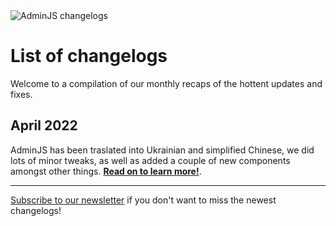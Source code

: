 <div>
   <img alt="AdminJS changelogs" src="https://docs.adminjs.co/images/logo-reg.svg">
</div>

# List of changelogs

Welcome to a compilation of our monthly recaps of the hottent updates and fixes.

## April 2022
AdminJS has been traslated into Ukrainian and simplified Chinese, we did lots of minor tweaks, as well as added a couple of new components amongst other things. [**Read on to learn more!**](https://changelog.adminjs.co/2022/april).

___

[Subscribe to our newsletter](http://newsletter.adminjs.co/) if you don't want to miss the newest changelogs!
